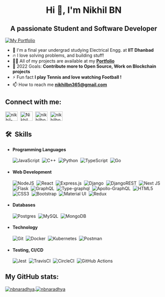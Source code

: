 <h1 align="center">Hi 👋, I'm Nikhil BN</h1>
<h2 align="center">A passionate Student and Software Developer</h2>

<a href="https://nikhilbn.me" target="_blank" rel="noopener noreferrer"><img align="center" src="https://img.shields.io/website?label=nikhilbn.me&url=https%3A%2F%2Fnikhilbn.me" alt="My Portfolio" /></a>

- 🏫&nbsp;I'm a final year undergrad studying Electrical Engg. at **IIT Dhanbad**
- 🔥&nbsp;I love solving problems, and building stuff!
- 👨‍💻&nbsp;All of my projects are available at my **[Portfolio](https://nikhilbn.me)**
- 🥅&nbsp;2022 Goals: **Contribute more to Open Source, Work on Blockchain projects**
- ⚡&nbsp;Fun fact **I play Tennis and love watching Football !**
- 📫&nbsp;How to reach me **nikhilbn365@gmail.com**

<h2 align="left">Connect with me:</h2>
<p align="left">
<!-- <a href="https://nikhilbn.me" target="_blank" rel="noopener noreferrer"><img align="center" src="https://raw.githubusercontent.com/iconic/open-iconic/master/svg/globe.svg" alt="nikhilbn10" height="30" width="40" /></a> -->
<a href="https://linkedin.com/in/nikhil-bn-71b893186" target="_blank" rel="noopener noreferrer"><img align="center" src="https://raw.githubusercontent.com/rahuldkjain/github-profile-readme-generator/master/src/images/icons/Social/linked-in-alt.svg" alt="nikhil-bn-71b893186" height="30" width="40" /></a>
&nbsp;<a href="https://www.youtube.com/channel/UCJZXUwCGmsuS3XDKPgtpPTg" target="_blank" rel="noopener noreferrer"><img align="center" src="https://raw.githubusercontent.com/rahuldkjain/github-profile-readme-generator/master/src/images/icons/Social/youtube.svg" alt="Nikhil BN's channel" height="30" width="40" /></a>
&nbsp;<a href="https://twitter.com/NIKHILBN10" target="_blank" rel="noopener noreferrer"><img align="center" src="https://raw.githubusercontent.com/rahuldkjain/github-profile-readme-generator/master/src/images/icons/Social/twitter.svg" alt="nikhilbn10" height="30" width="40" /></a>
&nbsp;<a href="https://instagram.com/nikhilbn5" target="_blank" rel="noopener noreferrer"><img align="center" src="https://raw.githubusercontent.com/rahuldkjain/github-profile-readme-generator/master/src/images/icons/Social/instagram.svg" alt="nikhilbn5" height="30" width="40" /></a>
</p>

<h2 align="left">🛠 &nbsp;Skills</h2>
<ul>
    <li>
        <h4>Programming Languages</h4>
        <img alt="JavaScript" src="https://img.shields.io/badge/javascript-%23323330.svg?style=flat&logo=javascript&logoColor=%23F7DF1E"/>&nbsp;
        <img alt="C++" src="https://img.shields.io/badge/c++-%2300599C.svg?style=flat&logo=c%2B%2B&logoColor=white"/>&nbsp;
        <img alt="Python" src="https://img.shields.io/badge/python-%2314354C.svg?style=flat&logo=python&logoColor=white"/>&nbsp;
        <img alt="TypeScript" src="https://img.shields.io/badge/typescript-%23007ACC.svg?style=flat&logo=typescript&logoColor=white"/>&nbsp;
        <img alt="Go" src="https://img.shields.io/badge/go-%2300ADD8.svg?style=flat&logo=go&logoColor=white"/>&nbsp;
    </li>
    <li>
        <h4>Web Development</h4>
        <img alt="NodeJS" src="https://img.shields.io/badge/node.js-%2343853D.svg?style=flat&logo=node-dot-js&logoColor=white"/>&nbsp;
        <img alt="React" src="https://img.shields.io/badge/react-%2320232a.svg?style=flat&logo=react&logoColor=%2361DAFB"/>&nbsp;
        <img alt="Express.js" src="https://img.shields.io/badge/express.js-%23404d59.svg?style=flat&logo=express&logoColor=%2361DAFB"/>&nbsp;
        <img alt="Django" src="https://img.shields.io/badge/django-%23092E20.svg?style=flat&logo=django&logoColor=white"/>&nbsp;
        <img alt="DjangoREST" src="https://img.shields.io/badge/DJANGO-REST-ff1709?style=flat&logo=django&logoColor=white&color=ff1709&labelColor=gray"/>&nbsp;
        <img alt="Next JS" src="https://img.shields.io/badge/nextjs-%23000000.svg?style=flat&logo=next.js&logoColor=white"/>&nbsp;
        <img alt="Flask" src="https://img.shields.io/badge/flask-%23000.svg?style=flat&logo=flask&logoColor=white"/>&nbsp;
        <img alt="GraphQL" src="https://img.shields.io/badge/-GraphQL-E10098?style=flat&logo=graphql"/>&nbsp;
        <img alt="Type-graphql" src="https://img.shields.io/badge/-TypeGraphQL-%23C04392?style=flat"/>&nbsp;
        <img alt="Apollo-GraphQL" src="https://img.shields.io/badge/-ApolloGraphQL-311C87?style=flat&logo=apollo-graphql"/>&nbsp;
        <img alt="HTML5" src="https://img.shields.io/badge/html5-%23E34F26.svg?style=flat&logo=html5&logoColor=white"/>&nbsp;
        <img alt="CSS3" src="https://img.shields.io/badge/css3-%231572B6.svg?style=flat&logo=css3&logoColor=white"/>&nbsp;
        <img alt="Bootstrap" src="https://img.shields.io/badge/bootstrap-%23563D7C.svg?style=flat&logo=bootstrap&logoColor=white"/>&nbsp;
        <img alt="Material UI" src="https://img.shields.io/badge/materialui-%230081CB.svg?style=flat&logo=material-ui&logoColor=white"/>&nbsp;
        <img alt="Redux" src="https://img.shields.io/badge/redux-%23593d88.svg?style=flat&logo=redux&logoColor=white"/>&nbsp;
    </li>
    <li>
        <h4>Databases</h4>
        <img alt="Postgres" src ="https://img.shields.io/badge/postgres-%23316192.svg?style=flat&logo=postgresql&logoColor=white"/>&nbsp;
        <img alt="MySQL" src="https://img.shields.io/badge/mysql-%2300f.svg?style=flat&logo=mysql&logoColor=white"/>&nbsp;
        <img alt="MongoDB" src ="https://img.shields.io/badge/MongoDB-%234ea94b.svg?style=flat&logo=mongodb&logoColor=white"/>&nbsp;
    </li>
    <li>
        <h4>Technology</h4>
        <img alt="Git" src="https://img.shields.io/badge/git-%23F05033.svg?style=flat&logo=git&logoColor=white"/>&nbsp;
        <img alt="Docker" src="https://img.shields.io/badge/docker-%230db7ed.svg?style=flat&logo=docker&logoColor=white"/>&nbsp;
        <img alt="Kubernetes" src="https://img.shields.io/badge/kubernetes-%23326ce5.svg?style=flat&logo=kubernetes&logoColor=white"/>&nbsp;
        <img alt="Postman" src="https://img.shields.io/badge/Postman-FF6C37?style=flat&logo=postman&logoColor=red" />&nbsp;
    </li>
    <li>
        <h4>Testing, CI/CD</h4>
        <img alt="Jest" src="https://img.shields.io/badge/-jest-%23C21325?style=flat&logo=jest&logoColor=white"/>&nbsp;
        <img alt="TravisCI" src="https://img.shields.io/badge/travisci-%232B2F33.svg?style=flat&logo=travis&logoColor=white"/>&nbsp;
        <img alt="CircleCI" src="https://img.shields.io/badge/CIRCLECI-%23161616.svg?style=flat&logo=circleci&logoColor=white"/>&nbsp;
        <img alt="GitHub Actions" src="https://img.shields.io/badge/githubactions-%232671E5.svg?style=flat&logo=githubactions&logoColor=white"/>&nbsp;
    </li>
</ul>

<h2 align="left">My GitHub stats:</h2>

<a href="https://github.com/NBNARADHYA/">
    <img align="center" src="https://github-readme-stats.vercel.app/api?username=NBNARADHYA&show_icons=true&line_height=27&count_private=true&hide=stars,issues&theme=tokyonight&locale=en" alt="nbnaradhya" />
</a>

<a href="https://github.com/NBNARADHYA/">
    <img align="center" src="https://github-readme-stats.vercel.app/api/top-langs/?username=NBNARADHYA&hide=jupyter%20notebook,java&theme=tokyonight&layout=compact&locale=en" alt="nbnaradhya" />
</a>

